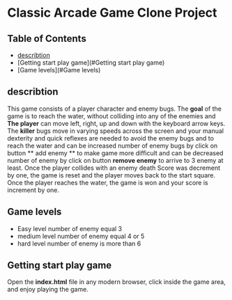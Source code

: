 # Classic Arcade Game Clone Project

## Table of Contents

- [describtion](#describtion)
- [Getting start play game](#Getting start play game)
- [Game levels](#Game levels)
## describtion 
 This game consists of a player character and enemy bugs. 
 The **goal** of the game is to reach the water, without colliding into any of the enemies and **The player** can move left, right, up and down with the keyboard arrow keys. 
 The **killer** bugs move in varying speeds across the screen and your manual dexterity and quick reflexes are needed to avoid the enemy bugs and to reach the water and can be increased number of enemy bugs by click on button ** add enemy ** to make game more difficult and can be decreased number of enemy by click on button **remove enemy** to arrive to 3 enemy at least.
 Once the player collides with an enemy death Score was decrement by one, the game is reset and the player moves back to the start square. 
 Once the player reaches the water, the game is won and your score is increment by one. 
## Game levels 
* Easy level number of enemy equal 3
* medium level number of enemy equal 4 or 5
* hard level number of enemy is more than 6
## Getting start play game
Open the **index.html** file in any modern browser, click inside the game area, and enjoy playing the game.
